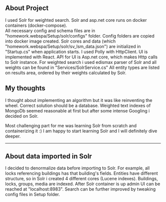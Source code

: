 ## About Project

I used Solr for weighted search. Solr and asp.net core runs on  docker containers (docker-compose).  
All necessary config and schema files are in "homework.webspa/Setup/solr/configs" folder. Config folders are copied into docker image created. 
Solr cores and data (which "homework.webspa/Setup/solr/sv_lsm_data.json") are initialized in "Startup.cs" when application starts. I used Polly with HttpClient.
UI is implemented with React. API for UI is Asp.net core, which makes Http calls to Solr instance. 
For weighted search i used edismax parser of Solr and all weights can be found in "Services/SolrService.cs"
All entity types are listed on results area, ordered by their weights calculated by Solr.

## My thoughts

I thought about implementing an algorithm but it was like reinventing the wheel. Correct solution should be a database.
Weighted text indexes of MongoDb seemed reasonable at first but after some intense Googling i decided on Solr.

Most challenging part for me was learning Solr from scratch and containerizing it :) I am happy to start learning Solr and I will definitely dive deeper. 

------ 

## About data imported in Solr

I decided to denormalize data before importing to Solr. For example, all locks referencing buildings has that building's fields.
Entities have different structure, so in Solr i created 4 different cores (Lucene indexes). Buildings, locks, groups, media are indexed.
After Solr container is up  admin UI can be reached at "localhost:8983". Search can be further improved by tweaking config files in Setup folder.
